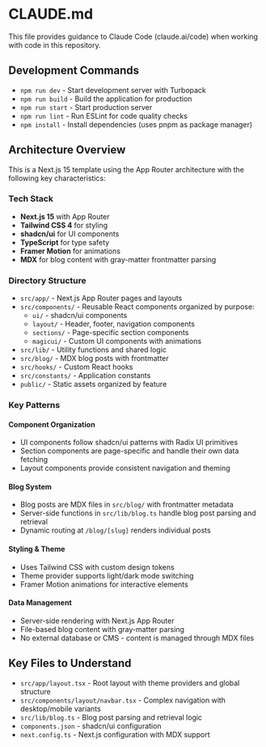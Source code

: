 # CLAUDE.md

This file provides guidance to Claude Code (claude.ai/code) when working with code in this repository.

## Development Commands

- `npm run dev` - Start development server with Turbopack
- `npm run build` - Build the application for production
- `npm run start` - Start production server
- `npm run lint` - Run ESLint for code quality checks
- `npm install` - Install dependencies (uses pnpm as package manager)

## Architecture Overview

This is a Next.js 15 template using the App Router architecture with the following key characteristics:

### Tech Stack
- **Next.js 15** with App Router
- **Tailwind CSS 4** for styling
- **shadcn/ui** for UI components
- **TypeScript** for type safety
- **Framer Motion** for animations
- **MDX** for blog content with gray-matter frontmatter parsing

### Directory Structure
- `src/app/` - Next.js App Router pages and layouts
- `src/components/` - Reusable React components organized by purpose:
  - `ui/` - shadcn/ui components
  - `layout/` - Header, footer, navigation components
  - `sections/` - Page-specific section components
  - `magicui/` - Custom UI components with animations
- `src/lib/` - Utility functions and shared logic
- `src/blog/` - MDX blog posts with frontmatter
- `src/hooks/` - Custom React hooks
- `src/constants/` - Application constants
- `public/` - Static assets organized by feature

### Key Patterns

#### Component Organization
- UI components follow shadcn/ui patterns with Radix UI primitives
- Section components are page-specific and handle their own data fetching
- Layout components provide consistent navigation and theming

#### Blog System
- Blog posts are MDX files in `src/blog/` with frontmatter metadata
- Server-side functions in `src/lib/blog.ts` handle blog post parsing and retrieval
- Dynamic routing at `/blog/[slug]` renders individual posts

#### Styling & Theme
- Uses Tailwind CSS with custom design tokens
- Theme provider supports light/dark mode switching
- Framer Motion animations for interactive elements

#### Data Management
- Server-side rendering with Next.js App Router
- File-based blog content with gray-matter parsing
- No external database or CMS - content is managed through MDX files

## Key Files to Understand

- `src/app/layout.tsx` - Root layout with theme providers and global structure
- `src/components/layout/navbar.tsx` - Complex navigation with desktop/mobile variants
- `src/lib/blog.ts` - Blog post parsing and retrieval logic
- `components.json` - shadcn/ui configuration
- `next.config.ts` - Next.js configuration with MDX support